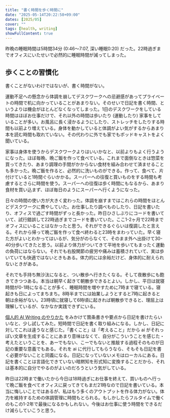 ```yaml
---
title: "書く時間を歩く時間に"
date: "2025-05-14T20:22:58+09:00"
dates: [2025/05]
cover: ""
tags: [health, writing]
showFullContent: true
---
```


昨晩の睡眠時間は5時間34分 (0:46〜7:07, 深い睡眠0:20) だった。22時過ぎまでオフィスにいたせいで必然的に睡眠時間が減ってしまった。

## 歩くことの習慣化

書くことがないわけではないが、書く時間がない。

運動不足への懸念から体調を崩してデスクワークへの忌避感があってプライベートの時間で机に向かっていることがあまりない。そのせいで日記を書く時間、というよりは機会がほとんどなくなってしまった。1日のデスクワークをしている時間はほぼお仕事だけで、それ以外の時間は歩いたり (運動したり) 家事をしていることが多い。お風呂に長く浸かるようにしたり、ストレッチをしたりする時間も以前より増えている。身体を動かしていると体調がよい気がするからあまり本を読む時間も取れていない。その代わりに外でも家でもポッドキャストをよく聞いている。

家事は身体を使うからデスクワークよりはいいかなと、以前よりもよく行うようになった。ほぼ毎晩、晩ご飯を作って食べている。これまで面倒なときは惣菜を買ってきたり、あまり調理の手間がかからない食材を組み合わせて済ませることも多かった。晩ご飯を作ると、必然的に洗いものができる。作って、食べて、片付けていると1時間ぐらいかかる。スーパーへの往復と買いものをする時間も考慮するとさらに時間を使う。スーパーへの往復は歩く時間にもなるから、あまり食材を買い込まず、ほぼ毎日のようにスーパーへ行くようになった。

日々の時間の使い方が大きく変わった。体調を崩すまではこれらの時間をほとんどデスクワークに費やしていた。お仕事したり調べものしたり、日記を書いたり、オフィスで過ごす時間がずっと長かった。昨日ひさしぶりにコードを書いていて、試行錯誤して22時過ぎまでコードを書いていた。ここ1-2ヶ月で22時までオフィスにいることはなかったと思う。それができるぐらいは復調したと言える。それから帰って晩ご飯を作って食べ終わると23時をまわっていた。早く寝た方がよいとわかってはいるが、気分がのらなくて、そのまま外へ出掛けて30-40分歩いてきたと思う。以前より体力がついてきて平地を歩いてもまったく運動の負荷にはならない。それでも右股関節の疲労や痛みは蓄積されていて、実は歩いていても快適ではないときもある。体力的には余裕だけど、身体的に耐えられないときがある。

それでも手持ち無沙汰になると、つい散歩へ行きたくなる。そして夜散歩にも飽きてきつつある。本当は朝早く起きて朝散歩できるとよい。しかし、平日は就寝時間が0-1時になることが多く、睡眠時間を増やすために7時まで寝ている。寝起きも日によってまちまち。8時半までには始業しようとすると7時に起きると朝は余裕がない。23時頃に就寝して6時頃に起きれば朝散歩できると、理屈上は理解しているが、なかなか実践できずにいる。

[個人的 AI Writing のやりかた](https://zenn.dev/yoshiko/articles/my-ai-writing) をみかけて箇条書きや要点から日記を書けたらいいなと、少し試してみた。短時間で日記を書く取り組みになる。しかし、日記に対してこれは違うなと感じた。「書くこと」は「考えること」だから ai がそれっぽい文章を生成することにあまり意味はなくて、自分がこういうことを感じた・考えたということを、あーでもない、こーでもないと推敲する過程そのものが日記の重要な意義でもある。それを ai に代行してもらうなら、そもそも日記を書く必要がないことと同義になる。日記になっていないメモはローカルにある。日記を書くことは言語化できていない暗黙知を形式知に変換することだから、それは基本的に自分でやるのがよいのだろうという気がしている。

昨日は22時まで働いたから今日は18時過ぎにお仕事を終えて、買いものへ行って晩ご飯を食べてオフィスに戻ってきてもまだ21時なので日記を書いている。本当に悔しいことではあるが、私はもう多くのアウトプットを作る体力がない。体力を維持するための体調管理に時間もとられる。もしかしたらフルタイムで働くのもこの1-2年で最後になるかもしれない。今後はお仕事に使う時間をできるだけ減らしていこうと思う。
